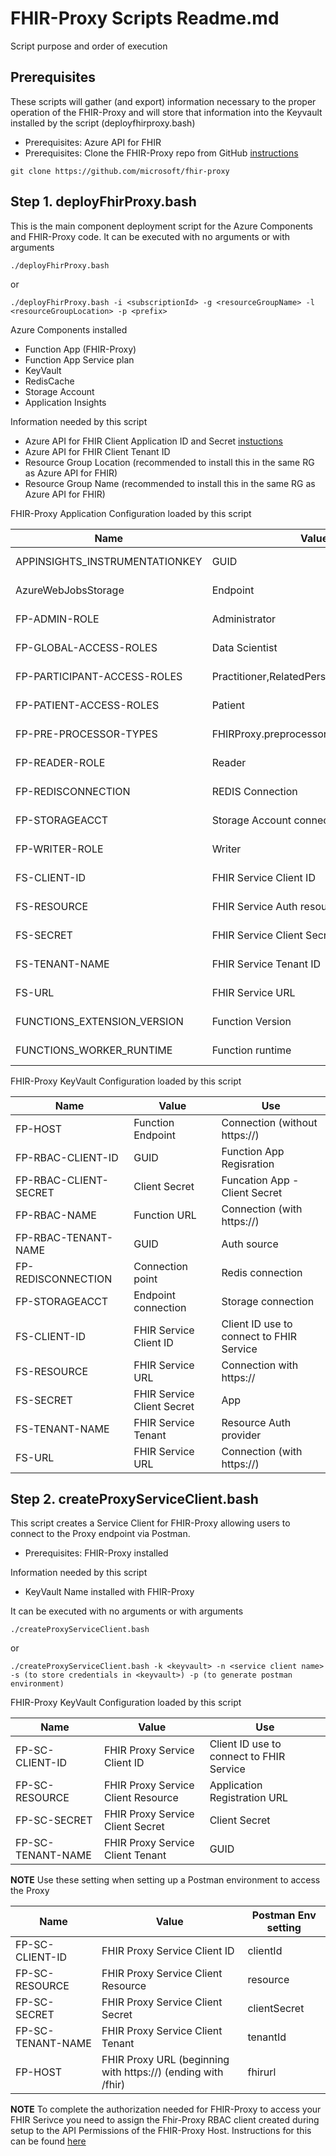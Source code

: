 # FHIR-Proxy Scripts Readme.md

Script purpose and order of execution 

## Prerequisites 

These scripts will gather (and export) information necessary to the proper operation of the FHIR-Proxy and will store that information into the Keyvault installed by the script (deployfhirproxy.bash)
 - Prerequisites:  Azure API for FHIR 
 - Prerequisites:  Clone the FHIR-Proxy repo from GitHub [instructions](https://github.com/microsoft/fhir-proxy#deploying-your-own-fhir-proxy) 
```azurecli
git clone https://github.com/microsoft/fhir-proxy
```


## Step 1.  deployFhirProxy.bash
This is the main component deployment script for the Azure Components and FHIR-Proxy code.  It can be executed with no arguments or with arguments
```azurecli
./deployFhirProxy.bash
```
or
 
```azurecli
./deployFhirProxy.bash -i <subscriptionId> -g <resourceGroupName> -l <resourceGroupLocation> -p <prefix>
```  

Azure Components installed 
 - Function App (FHIR-Proxy)
 - Function App Service plan 
 - KeyVault
 - RedisCache 
 - Storage Account
 - Application Insights 

Information needed by this script 
 - Azure API for FHIR Client Application ID and Secret [instuctions](https://docs.microsoft.com/en-us/azure/healthcare-apis/azure-api-for-fhir/register-confidential-azure-ad-client-app)
 - Azure API for FHIR Client Tenant ID  
 - Resource Group Location (recommended to install this in the same RG as Azure API for FHIR)
 - Resource Group Name (recommended to install this in the same RG as Azure API for FHIR)

 
FHIR-Proxy Application Configuration loaded by this script 

Name                               | Value                      | Source 
-----------------------------------|----------------------------|-----------------------------------
APPINSIGHTS_INSTRUMENTATIONKEY     | GUID                       | App Service Configuration
AzureWebJobsStorage                | Endpoint                   | App Service Configuration 
FP-ADMIN-ROLE                      | Administrator              | App Service Configuration 
FP-GLOBAL-ACCESS-ROLES             | Data Scientist             | App Service Configuration
FP-PARTICIPANT-ACCESS-ROLES        | Practitioner,RelatedPerson | App Service Configuration 
FP-PATIENT-ACCESS-ROLES            | Patient                    | App Service Configuration
FP-PRE-PROCESSOR-TYPES             | FHIRProxy.preprocessors.TransformBundle | App Service Configuration
FP-READER-ROLE                     | Reader                     | App Service Configuration
FP-REDISCONNECTION                 | REDIS Connection           | Keyvault reference 
FP-STORAGEACCT                     | Storage Account connection | Keyvault reference 
FP-WRITER-ROLE                     | Writer                     | App Service Configuration 
FS-CLIENT-ID                       | FHIR Service Client ID     | Keyvault reference 
FS-RESOURCE                        | FHIR Service Auth resource | Keyvault reference 
FS-SECRET                          | FHIR Service Client Secret | Keyvault reference 
FS-TENANT-NAME                     | FHIR Service Tenant ID     | Keyvault reference 
FS-URL                             | FHIR Service URL           | Keyvault reference 
FUNCTIONS_EXTENSION_VERSION        | Function Version           | App Service Configuration 
FUNCTIONS_WORKER_RUNTIME           | Function runtime           | App Service Configuration 


FHIR-Proxy KeyVault Configuration loaded by this script 

Name                               | Value                      | Use 
-----------------------------------|----------------------------|-------------------
FP-HOST                            | Function Endpoint          | Connection (without https://)
FP-RBAC-CLIENT-ID                  | GUID                       | Function App Regisration  
FP-RBAC-CLIENT-SECRET              | Client Secret              | Funcation App - Client Secret  
FP-RBAC-NAME                       | Function URL               | Connection (with https://)
FP-RBAC-TENANT-NAME                | GUID                       | Auth source  
FP-REDISCONNECTION                 | Connection point           | Redis connection 
FP-STORAGEACCT                     | Endpoint connection        | Storage connection 
FS-CLIENT-ID                       | FHIR Service Client ID     | Client ID use to connect to FHIR Service
FS-RESOURCE                        | FHIR Service URL           | Connection with https:// 
FS-SECRET                          | FHIR Service Client Secret | App 
FS-TENANT-NAME                     | FHIR Service Tenant        | Resource Auth provider 
FS-URL                             | FHIR Service URL           | Connection (with https://) 



## Step 2.  createProxyServiceClient.bash
This script creates a Service Client for FHIR-Proxy allowing users to connect to the Proxy endpoint via Postman.

 - Prerequisites:  FHIR-Proxy installed   

Information needed by this script
 - KeyVault Name installed with FHIR-Proxy


It can be executed with no arguments or with arguments
```azurecli
./createProxyServiceClient.bash
```
or
 
```azurecli
./createProxyServiceClient.bash -k <keyvault> -n <service client name> -s (to store credentials in <keyvault>) -p (to generate postman environment)
```  

FHIR-Proxy KeyVault Configuration loaded by this script 

Name                             | Value                              | Use 
---------------------------------|------------------------------------|-------------------
FP-SC-CLIENT-ID                  | FHIR Proxy Service Client ID       | Client ID use to connect to FHIR Service
FP-SC-RESOURCE                   | FHIR Proxy Service Client Resource | Application Registration URL
FP-SC-SECRET                     | FHIR Proxy Service Client Secret   | Client Secret  
FP-SC-TENANT-NAME                | FHIR Proxy Service Client Tenant   | GUID 

__NOTE__ Use these setting when setting up a Postman environment to access the Proxy 

Name                             | Value                              | Postman Env setting  
---------------------------------|------------------------------------|-------------------
FP-SC-CLIENT-ID                  | FHIR Proxy Service Client ID       | clientId
FP-SC-RESOURCE                   | FHIR Proxy Service Client Resource | resource
FP-SC-SECRET                     | FHIR Proxy Service Client Secret   | clientSecret  
FP-SC-TENANT-NAME                | FHIR Proxy Service Client Tenant   | tenantId 
FP-HOST                          | FHIR Proxy URL (beginning with https://) (ending with /fhir)  | fhirurl 

__NOTE__ To complete the authorization needed for FHIR-Proxy to access your FHIR Serivce you need to assign the Fhir-Proxy RBAC client created during setup to the API Permissions of the FHIR-Proxy Host.  Instructions for this can be found [here](https://github.com/microsoft/fhir-proxy/blob/main/docs/INSTALL.md#adding-application-service-principals-to-the-fhir-server-proxy)




